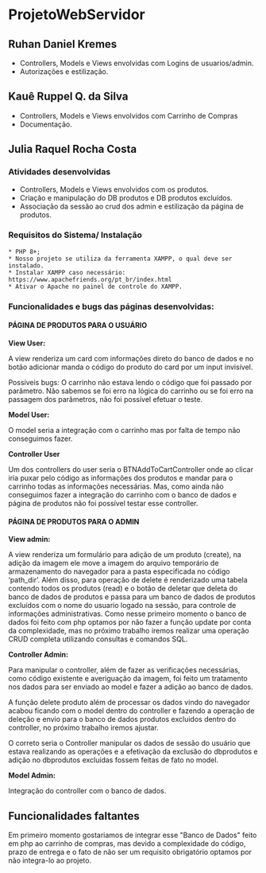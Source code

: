 # ProjetoWebServidor

## Ruhan Daniel Kremes
- Controllers, Models e Views envolvidas com Logins de usuarios/admin.
- Autorizações e estilização.

## Kauê Ruppel Q. da Silva 

- Controllers, Models e Views envolvidos com Carrinho de Compras
- Documentação.

## Julia Raquel Rocha Costa
### Atividades desenvolvidas

- Controllers, Models e Views envolvidos com os produtos.
- Criação e manipulação do DB produtos e DB produtos excluídos.
- Associação da sessão ao crud dos admin e estilização da página de produtos.

### Requisitos do Sistema/ Instalação
    * PHP 8+;
    * Nosso projeto se utiliza da ferramenta XAMPP, o qual deve ser instalado.
    * Instalar XAMPP caso necessário: https://www.apachefriends.org/pt_br/index.html
    * Ativar o Apache no painel de controle do XAMPP.

### Funcionalidades e bugs das páginas desenvolvidas:

#### PÁGINA DE PRODUTOS PARA O USUÁRIO 
            
__View User:__

A view renderiza um card com informações direto do banco de dados e no botão adicionar manda o código do produto do card por um input invisível.

Possíveis bugs: O carrinho não estava lendo o código que foi passado por parâmetro.
Não sabemos se foi erro na lógica do carrinho ou se foi erro na passagem dos parâmetros, não foi possível efetuar o teste.

__Model User:__

O model seria a integração com o carrinho mas por falta de tempo não conseguimos fazer.

__Controller User__

Um dos controllers do user seria o BTNAddToCartController onde ao clicar iria puxar pelo código as informações dos produtos e mandar para o carrinho todas as informações necessárias. Mas, como ainda não conseguimos fazer a integração do carrinho com o banco de dados e página de produtos não foi possível testar esse controller.

#### PÁGINA DE PRODUTOS PARA O ADMIN

__View admin:__

A view renderiza um formulário para adição de um produto (create), na adição da imagem ele move a imagem do arquivo temporário de armazenamento do navegador para a pasta especificada no código ‘path_dir’. Além disso, para operação de delete é renderizado uma tabela contendo todos os produtos (read) e o botão de deletar que deleta do banco de dados de produtos e passa para um banco de dados de produtos excluídos com o nome do usuario logado na sessão, para controle de informações administrativas. Como nesse primeiro momento o banco de dados foi feito com php optamos por não fazer a função update por conta da complexidade, mas no próximo trabalho iremos realizar uma operação CRUD completa utilizando consultas e comandos SQL.

__Controller Admin:__

Para manipular o controller, além de fazer as verificações necessárias, como código existente e averiguação da imagem, foi feito um tratamento nos dados para ser enviado ao model e fazer a adição ao banco de dados.

A função delete produto além de processar os dados vindo do navegador acabou ficando com o model dentro do controller e fazendo a operação de deleção e envio para o banco de dados produtos excluidos dentro do controller, no próximo trabalho iremos ajustar.

O correto seria o Controller manipular os dados de sessão do usuário que estava realizando as operações e a efetivação da exclusão do dbprodutos e adição no dbprodutos excluídas fossem feitas de fato no model.

__Model Admin:__

Integração do controller com o banco de dados.

## Funcionalidades faltantes

Em primeiro momento gostariamos de integrar esse "Banco de Dados" feito em php ao carrinho de compras, mas devido a complexidade do código, prazo de entrega e o fato de não ser um requisito obrigatório optamos por não integra-lo ao projeto.